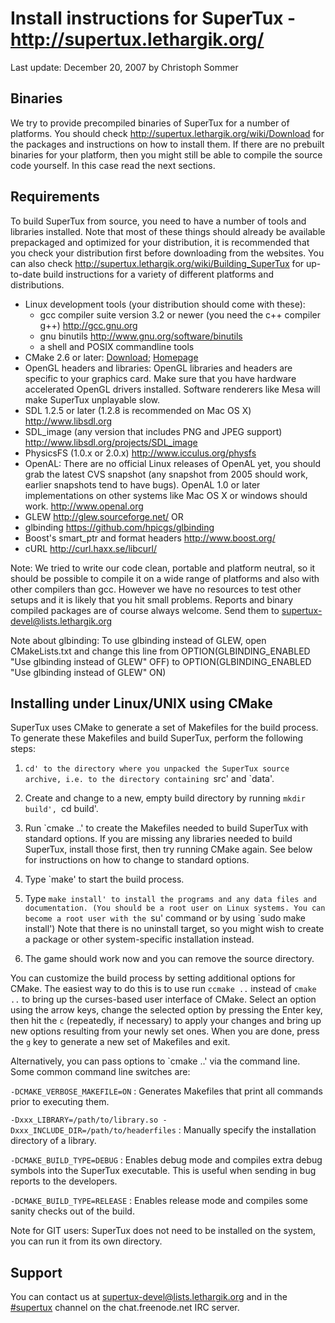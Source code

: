 Install instructions for SuperTux - <http://supertux.lethargik.org/>
====================================================================
Last update: December 20, 2007 by Christoph Sommer

Binaries
--------

We try to provide precompiled binaries of SuperTux for a number of
platforms. You should check <http://supertux.lethargik.org/wiki/Download>
for the packages and instructions on how to install them. If there are
no prebuilt binaries for your platform, then you might still be able
to compile the source code yourself. In this case read the next
sections.


Requirements
------------

To build SuperTux from source, you need to have a number of tools and
libraries installed. Note that most of these things should already be
available prepackaged and optimized for your distribution, it is
recommended that you check your distribution first before downloading
from the websites. You can also check
<http://supertux.lethargik.org/wiki/Building_SuperTux> for up-to-date
build instructions for a variety of different platforms and
distributions.

* Linux development tools (your distribution should come with these):
  - gcc compiler suite version 3.2 or newer (you need the c++ compiler
    g++) <http://gcc.gnu.org>
  - gnu binutils <http://www.gnu.org/software/binutils>
  - a shell and POSIX commandline tools
* CMake 2.6 or later:
  [Download](http://www.cmake.org/HTML/Download.html);
  [Homepage](http://www.cmake.org/)
* OpenGL headers and libraries: OpenGL libraries and headers are
  specific to your graphics card. Make sure that you have hardware
  accelerated OpenGL drivers installed. Software renderers like Mesa
  will make SuperTux unplayable slow.
* SDL 1.2.5 or later (1.2.8 is recommended on Mac OS X)
  <http://www.libsdl.org>
* SDL_image (any version that includes PNG and JPEG support)
  <http://www.libsdl.org/projects/SDL_image>
* PhysicsFS (1.0.x or 2.0.x) <http://www.icculus.org/physfs>
* OpenAL: There are no official Linux releases of OpenAL yet, you
  should grab the latest CVS snapshot (any snapshot from 2005 should
  work, earlier snapshots tend to have bugs). OpenAL 1.0 or later
  implementations on other systems like Mac OS X or windows should
  work. <http://www.openal.org>
* GLEW <http://glew.sourceforge.net/>
OR
* glbinding <https://github.com/hpicgs/glbinding>
* Boost's smart_ptr and format headers <http://www.boost.org/>
* cURL <http://curl.haxx.se/libcurl/>

Note: We tried to write our code clean, portable and platform neutral,
so it should be possible to compile it on a wide range of platforms
and also with other compilers than gcc. However we have no resources
to test other setups and it is likely that you hit small problems.
Reports and binary compiled packages are of course always welcome.
Send them to supertux-devel@lists.lethargik.org

Note about glbinding: To use glbinding instead of GLEW, open 
CMakeLists.txt and change this line from
OPTION(GLBINDING_ENABLED "Use glbinding instead of GLEW" OFF)
to
OPTION(GLBINDING_ENABLED "Use glbinding instead of GLEW" ON)


Installing under Linux/UNIX using CMake
---------------------------------------

SuperTux uses CMake to generate a set of Makefiles for the build
process. To generate these Makefiles and build SuperTux, perform the
following steps:

1. `cd' to the directory where you unpacked the SuperTux source
   archive, i.e. to the directory containing `src' and `data'.

2. Create and change to a new, empty build directory by running `mkdir
   build', `cd build'.

3. Run `cmake ..' to create the Makefiles needed to build SuperTux
   with standard options. If you are missing any libraries needed to
   build SuperTux, install those first, then try running CMake again.
   See below for instructions on how to change to standard options.

4. Type `make' to start the build process.

5. Type `make install' to install the programs and any data files and
   documentation. (You should be a root user on Linux systems. You can
   become a root user with the `su' command or by using `sudo make
   install') Note that there is no uninstall target, so you might wish
   to create a package or other system-specific installation instead.
   
6. The game should work now and you can remove the source directory.

You can customize the build process by setting additional options for
CMake. The easiest way to do this is to use run `ccmake ..` instead of
`cmake ..` to bring up the curses-based user interface of CMake.
Select an option using the arrow keys, change the selected option by
pressing the Enter key, then hit the `c` (repeatedly, if necessary) to
apply your changes and bring up new options resulting from your newly
set ones. When you are done, press the `g` key to generate a new set
of Makefiles and exit.

Alternatively, you can pass options to `cmake ..' via the command
line. Some common command line switches are:

`-DCMAKE_VERBOSE_MAKEFILE=ON`
: Generates Makefiles that print all commands prior to executing them.

`-Dxxx_LIBRARY=/path/to/library.so -Dxxx_INCLUDE_DIR=/path/to/headerfiles`
: Manually specify the installation directory of a library.

`-DCMAKE_BUILD_TYPE=DEBUG`
: Enables debug mode and compiles extra debug symbols into the SuperTux
executable. This is useful when sending in bug reports to the
developers.

`-DCMAKE_BUILD_TYPE=RELEASE`
: Enables release mode and compiles some sanity checks out of the build.

Note for GIT users: SuperTux does not need to be installed on the
system, you can run it from its own directory.


Support
-------

You can contact us at [supertux-devel@lists.lethargik.org](mailto:supertux-devel@lists.lethargik.org)
and in the [#supertux](irc://chat.freenode.net/supertux) channel on
the chat.freenode.net IRC server.
